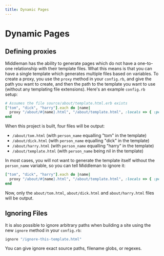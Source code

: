 ```yaml
---
title: Dynamic Pages
---
```


# Dynamic Pages

## Defining proxies

Middleman has the ability to generate pages which do not have a one-to-one relationship with their template files. What this means is that you can have a single template which generates multiple files based on variables. To create a proxy, you use the `proxy` method in your `config.rb`, and give the path you want to create, and then the path to the template you want to use (without any templating file extensions). Here's an example `config.rb` setup:

``` ruby
# Assumes the file source/about/template.html.erb exists
["tom", "dick", "harry"].each do |name|
  proxy "/about/#{name}.html", "/about/template.html", :locals => { :person_name => name }
end
```

When this project is built, four files will be output:

* `/about/tom.html` (with `person_name` equalling "tom" in the template)
* `/about/dick.html` (with `person_name` equalling "dick" in the template)
* `/about/harry.html` (with `person_name` equalling "harry" in the template)
* `/about/template.html` (with `person_name` being nil in the template)

In most cases, you will not want to generate the template itself without the `person_name` variable, so you can tell Middleman to ignore it:

``` ruby
["tom", "dick", "harry"].each do |name|
  proxy "/about/#{name}.html", "/about/template.html", :locals => { :person_name => name }, :ignore => true
end
```

Now, only the `about/tom.html`, `about/dick.html` and `about/harry.html` files will be output.

## Ignoring Files

It is also possible to ignore arbitrary paths when building a site using the new `ignore` method in your `config.rb`:

``` ruby
ignore "/ignore-this-template.html"
```

You can give ignore exact source paths, filename globs, or regexes.
